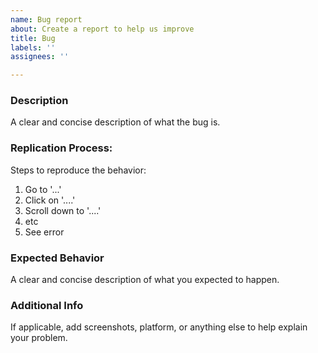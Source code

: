 ```yaml
---
name: Bug report
about: Create a report to help us improve
title: Bug
labels: ''
assignees: ''

---
```


### Description
A clear and concise description of what the bug is.

### Replication Process:
Steps to reproduce the behavior:
1. Go to '...'
2. Click on '....'
3. Scroll down to '....'
4. etc
5. See error

### Expected Behavior
A clear and concise description of what you expected to happen.

### Additional Info
If applicable, add screenshots, platform, or anything else to help explain your problem.
